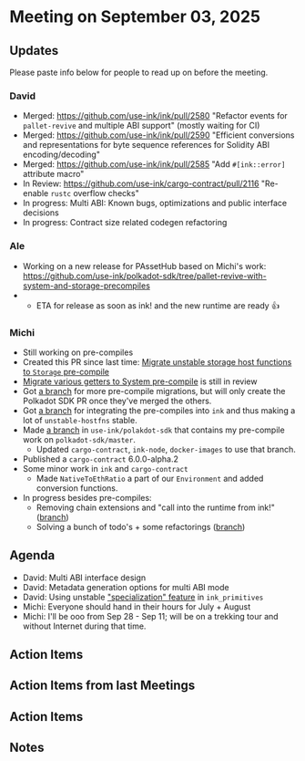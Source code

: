 # Meeting on September 03, 2025

## Updates
Please paste info below for people to read up on before the meeting.

### David
- Merged: https://github.com/use-ink/ink/pull/2580 "Refactor events for `pallet-revive` and multiple ABI support" (mostly waiting for CI)
- Merged: https://github.com/use-ink/ink/pull/2590 "Efficient conversions and representations for byte sequence references for Solidity ABI encoding/decoding"
- Merged: https://github.com/use-ink/ink/pull/2585 "Add `#[ink::error]` attribute macro"
- In Review: https://github.com/use-ink/cargo-contract/pull/2116 "Re-enable `rustc` overflow checks"
- In progress: Multi ABI: Known bugs, optimizations and public interface decisions
- In progress: Contract size related codegen refactoring

### Ale
- Working on a new release for PAssetHub based on Michi's work: https://github.com/use-ink/polkadot-sdk/tree/pallet-revive-with-system-and-storage-precompiles
- - ETA for release as soon as ink! and the new runtime are ready :+1:

### Michi
- Still working on pre-compiles
 - Created this PR since last time: [Migrate unstable storage host functions to `Storage` pre-compile](https://github.com/paritytech/polkadot-sdk/pull/9603)
 - [Migrate various getters to System pre-compile](https://github.com/paritytech/polkadot-sdk/pull/9517) is still in review
 - Got [a branch](https://github.com/use-ink/polkadot-sdk/tree/cmichi-migrate-ecdsa-to-pre-compile) for more pre-compile migrations, but will only create the Polkadot SDK PR once they've merged the others.
 - Got [a branch](https://github.com/use-ink/ink/tree/cmichi-precompile-support-sep-2) for integrating the pre-compiles into `ink` and thus making a lot of `unstable-hostfns` stable.
 - Made [a branch](https://github.com/use-ink/polkadot-sdk/tree/pallet-revive-with-system-and-storage-precompiles) in `use-ink/polakdot-sdk` that contains my pre-compile work on `polkadot-sdk/master`.
   - Updated `cargo-contract`, `ink-node`, `docker-images` to use that branch.
- Published a `cargo-contract` 6.0.0-alpha.2
- Some minor work in `ink` and `cargo-contract`
  - Made `NativeToEthRatio` a part of our `Environment` and added conversion functions.
- In progress besides pre-compiles:
  - Removing chain extensions and "call into the runtime from ink!" ([branch](https://github.com/use-ink/ink/tree/cmichi-remove-call-runtime))
  - Solving a bunch of todo's + some refactorings  ([branch](https://github.com/use-ink/ink/tree/cmichi-cleanups-aug-29))

## Agenda
- David: Multi ABI interface design
- David: Metadata generation options for multi ABI mode
- David: Using unstable ["specialization" feature](https://std-dev-guide.rust-lang.org/policy/specialization.html) in `ink_primitives`
- Michi: Everyone should hand in their hours for July + August
- Michi: I'll be ooo from Sep 28 - Sep 11; will be on a trekking tour and without Internet during that time.

## Action Items

## Action Items from last Meetings

## Action Items

## Notes
